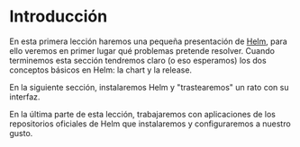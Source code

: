 # Introducción

En esta primera lección haremos una pequeña presentación de [Helm](https://helm.sh/), para ello veremos en primer lugar qué problemas pretende resolver. Cuando terminemos esta sección tendremos claro (o eso esperamos) los dos conceptos básicos en Helm: la chart y la release. 

En la siguiente sección, instalaremos Helm y "trastearemos" un rato con su interfaz. 

En la última parte de esta lección, trabajaremos con aplicaciones de los repositorios oficiales de Helm que instalaremos y configuraremos a nuestro gusto. 